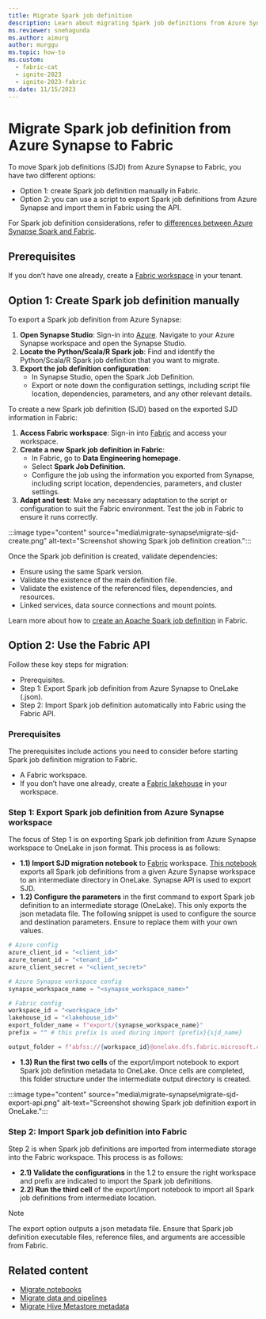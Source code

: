 ```yaml
---
title: Migrate Spark job definition
description: Learn about migrating Spark job definitions from Azure Synapse Spark to Fabric, including migration prerequisites and options.
ms.reviewer: snehagunda
ms.author: aimurg
author: murggu
ms.topic: how-to
ms.custom:
  - fabric-cat
  - ignite-2023
  - ignite-2023-fabric
ms.date: 11/15/2023
---
```


# Migrate Spark job definition from Azure Synapse to Fabric

To move Spark job definitions (SJD) from Azure Synapse to Fabric, you have two different options:

* Option 1: create Spark job definition manually in Fabric.
* Option 2: you can use a script to export Spark job definitions from Azure Synapse and import them in Fabric using the API.

For Spark job definition considerations, refer to [differences between Azure Synapse Spark and Fabric](comparison-between-fabric-and-azure-synapse-spark.md).

## Prerequisites

If you don’t have one already, create a [Fabric workspace](../get-started/create-workspaces.md) in your tenant.

## Option 1: Create Spark job definition manually

To export a Spark job definition from Azure Synapse:

1.	**Open Synapse Studio**: Sign-in into [Azure](https://portal.azure.com). Navigate to your Azure Synapse workspace and open the Synapse Studio.
1.	**Locate the Python/Scala/R Spark job**: Find and identify the Python/Scala/R Spark job definition that you want to migrate.
1.	**Export the job definition configuration**:
    * In Synapse Studio, open the Spark Job Definition.
    * Export or note down the configuration settings, including script file location, dependencies, parameters, and any other relevant details.

To create a new Spark job definition (SJD) based on the exported SJD information in Fabric:

1.	**Access Fabric workspace**: Sign-in into [Fabric](https://app.fabric.microsoft.com/?pbi_source=learn-data-engineering-migrate-synapse-notebook-job-definition) and access your workspace.
1.	**Create a new Spark job definition in Fabric**:
    * In Fabric, go to **Data Engineering homepage**.
    * Select **Spark Job Definition.**
    * Configure the job using the information you exported from Synapse, including script location, dependencies, parameters, and cluster settings.
1.	**Adapt and test**: Make any necessary adaptation to the script or configuration to suit the Fabric environment. Test the job in Fabric to ensure it runs correctly.

:::image type="content" source="media\migrate-synapse\migrate-sjd-create.png" alt-text="Screenshot showing Spark job definition creation.":::

Once the Spark job definition is created, validate dependencies:
* Ensure using the same Spark version.
* Validate the existence of the main definition file. 
* Validate the existence of the referenced files, dependencies, and resources.
* Linked services, data source connections and mount points.

Learn more about how to [create an Apache Spark job definition](create-spark-job-definition.md) in Fabric.

## Option 2: Use the Fabric API

Follow these key steps for migration:
* Prerequisites.
* Step 1: Export Spark job definition from Azure Synapse to OneLake (.json).
* Step 2: Import Spark job definition automatically into Fabric using the Fabric API.

### Prerequisites
The prerequisites include actions you need to consider before starting Spark job definition migration to Fabric.

* A Fabric workspace.
* If you don’t have one already, create a [Fabric lakehouse](tutorial-build-lakehouse.md) in your workspace. 

### Step 1: Export Spark job definition from Azure Synapse workspace 

The focus of Step 1 is on exporting Spark job definition from Azure Synapse workspace to OneLake in json format. This process is as follows:

* **1.1) Import SJD migration notebook** to [Fabric](https://app.fabric.microsoft.com/?pbi_source=learn-data-engineering-migrate-synapse-notebook-job-definition) workspace. [This notebook](https://github.com/microsoft/fabric-migration/tree/main/data-engineering/spark-sjd) exports all Spark job definitions from a given Azure Synapse workspace to an intermediate directory in OneLake. Synapse API is used to export SJD.
* **1.2) Configure the parameters** in the first command to export Spark job definition to an intermediate storage (OneLake). This only exports the json metadata file. The following snippet is used to configure the source and destination parameters. Ensure to replace them with your own values.

```python
# Azure config
azure_client_id = "<client_id>"
azure_tenant_id = "<tenant_id>"
azure_client_secret = "<client_secret>"

# Azure Synapse workspace config
synapse_workspace_name = "<synapse_workspace_name>"

# Fabric config
workspace_id = "<workspace_id>"
lakehouse_id = "<lakehouse_id>"
export_folder_name = f"export/{synapse_workspace_name}"
prefix = "" # this prefix is used during import {prefix}{sjd_name}

output_folder = f"abfss://{workspace_id}@onelake.dfs.fabric.microsoft.com/{lakehouse_id}/Files/{export_folder_name}"
```

* **1.3) Run the first two cells** of the export/import notebook to export Spark job definition metadata to OneLake. Once cells are completed, this folder structure under the intermediate output directory is created.

:::image type="content" source="media\migrate-synapse\migrate-sjd-export-api.png" alt-text="Screenshot showing Spark job definition export in OneLake.":::

### Step 2: Import Spark job definition into Fabric

Step 2 is when Spark job definitions are imported from intermediate storage into the Fabric workspace. This process is as follows:

* **2.1) Validate the configurations** in the 1.2 to ensure the right workspace and prefix are indicated to import the Spark job definitions.
* **2.2) Run the third cell** of the export/import notebook to import all Spark job definitions from intermediate location.

> [!NOTE]
> The export option outputs a json metadata file. Ensure that Spark job definition executable files, reference files, and arguments are accessible from Fabric.

## Related content

- [Migrate notebooks](migrate-synapse-notebooks.md)
- [Migrate data and pipelines](migrate-synapse-data-pipelines.md)
- [Migrate Hive Metastore metadata](migrate-synapse-hms-metadata.md)
